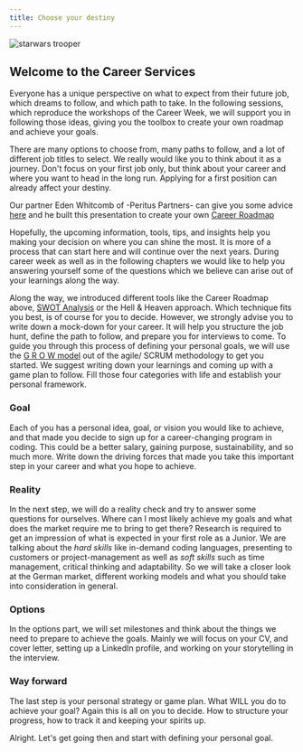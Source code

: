```yaml
---
title: Choose your destiny
---
```



![starwars trooper](staticAsset/career/Jobtrooper.jpg "starwars trooper")

## Welcome to the Career Services

Everyone has a unique perspective on what to expect from their future job, which dreams to follow, and which path to take.
In the following sessions, which reproduce the workshops of the Career Week, we will support you in following those ideas, giving you the toolbox to create your own roadmap and achieve your goals.

There are many options to choose from, many paths to follow, and a lot of different job titles to select.
We really would like you to think about it as a journey. Don't focus on your first job only, but think about your career and where you want to head in the long run. Applying for a first position can already affect your destiny.

Our partner Eden Whitcomb of -Peritus Partners- can give you some advice [here](https://mtor.io/) and he built this presentation to create your own [Career Roadmap](staticAsset/career/peritus.pdf)

Hopefully, the upcoming information, tools, tips, and insights help you making your decision on where you can shine the most.
It is more of a process that can start here and will continue over the next years.
During career week as well as in the following chapters we would like to help you answering yourself some of the questions which we believe can arise out of your learnings along the way.

Along the way, we introduced different tools like the Career Roadmap above, [SWOT Analysis](https://www.thecoachingtoolscompany.com/what-is-a-swot-analysis-everything-you-need-to-know/) or the Hell & Heaven approach.
Which technique fits you best, is of course for you to decide. However, we strongly advise you to write down a mock-down for your career.
It will help you structure the job hunt, define the path to follow, and prepare you for interviews to come.
To guide you through this process of defining your personal goals, we will use the [G R O W model](https://www.agilecentre.com/resources/article/grow-model-explained/) out of the agile/ SCRUM methodology to get you started.
We suggest writing down your learnings and coming up with a game plan to follow.
Fill those four categories with life and establish your personal framework.

### Goal

Each of you has a personal idea, goal, or vision you would like to achieve, and that made you decide to sign up for a career-changing program in coding.
This could be a better salary, gaining purpose, sustainability, and so much more.
Write down the driving forces that made you take this important step in your career and what you hope to achieve.

### Reality

In the next step, we will do a reality check and try to answer some questions for ourselves.
Where can I most likely achieve my goals and what does the market require me to bring to get there?
Research is required to get an impression of what is expected in your first role as a Junior.
We are talking about the _hard skills_ like in-demand coding languages, presenting to customers or project-management as well as _soft skills_ such as time management, critical thinking and adaptability.
So we will take a closer look at the German market, different working models and what you should take into consideration in general.

### Options

In the options part, we will set milestones and think about the things we need to prepare to achieve the goals.
Mainly we will focus on your CV, and cover letter, setting up a LinkedIn profile, and working on your storytelling in the interview.

### Way forward

The last step is your personal strategy or game plan.
What WILL you do to achieve your goal? Again this is all on you to decide.
How to structure your progress, how to track it and keeping your spirits up.

Alright. Let's get going then and start with defining your personal goal.

